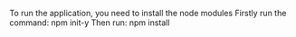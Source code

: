 To run the application, you need to install the node modules
Firstly run the command: npm init-y
Then run: npm install
